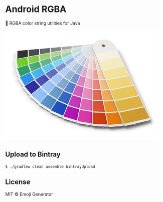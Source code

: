 # Android RGBA

:art: RGBA color string utilities for Java

<img src="palette.jpg" width="490">

## Upload to Bintray

```
$ ./gradlew clean assemble bintrayUpload
```

## License

MIT &copy; Emoji Generator
